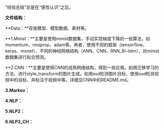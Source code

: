 “经验总结”总是在“感性认识”之后。

**文件结构：**

**Data：**存放模型、模型数据、素材等。

**1.Minist：**主要是使用minist数据集，手动实现梯度下降的一些算法，如momentum、rmsprop、adam等。再者，使用不同的框架（tensorflow、keras、mxnet）、不同的神经网络结构（ANN、CNN、RNN_Bi-lstm），对minist数据集进行拟合预测。

**2.CNN：**主要是使用CNN的成熟网络结构，得到一些应用。如用迁移学习的方法、进行style_transform的图片生成。如用ssd检测图片目标、使用ssd检测视频中的目标、并标注于视频中等。详细见CNN中的README.md。

**3.Markov：**

**4.NLP：**

**5.NLP2：**

**6.NLP3_CH：**